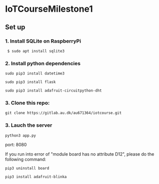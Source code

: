 # IoTCourseMilestone1

## Set up

### 1. Install **SQLite** on RaspberryPi
```shell
 $ sudo apt install sqlite3
```
### 2. Install python dependencies

`sudo pip3 install datetime3`

`sudo pip3 install flask`

`sudo pip3 install adafruit-circuitpython-dht`

### 3. Clone this repo:

`git clone https://gitlab.au.dk/au671364/iotcourse.git`

### 3. Lauch the server
 
 `python3 app.py`
 
 port: 8080

If you run into error of "module board has no attribute D12", please do the following command:

`pip3 uninstall board`

`pip3 install adafruit-blinka`


